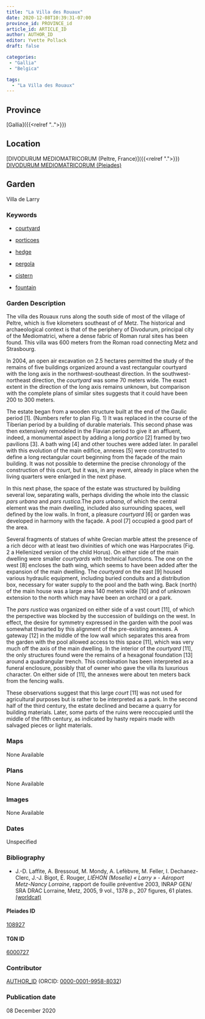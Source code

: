 ```yaml
---
title: "La Villa des Rouaux"
date: 2020-12-08T10:39:31-07:00
province_id: PROVINCE_id
article_id: ARTICLE_ID
author: AUTHOR_ID
editor: Yvette Pollack
draft: false

categories:
 - "Gallia"
 - "Belgica"

tags:
  - "La Villa des Rouaux"
---
```


## Province
[Gallia]({{<relref "..">}})

## Location

[DIVODURUM MEDIOMATRICORUM (Peltre, France)]({{<relref ".">}}) \
[DIVODURUM MEDIOMATRICORUM (Pleiades)](https://pleiades.stoa.org/places/108927)

<!--### Location Description-->

<!-- LEAVE THIS BLANK FOR NOW -->

<!--## Sublocation-->

<!--
[AREA WITHIN LOCATION, LIKE “PALATINE HILL”](GEOREFERENCE LINK)
A sublocation is any area larger than an individual garden, but located within a location. I would always try to include a link to a controlled vocabulary here if possible. This ID may well be different from the Garden ID, e.g., Pompeii versus a Garden in one of the houses which has its own Pleiades ID.
-->

<!-- ### Sublocation Description -->


## Garden
Villa de Larry

### Keywords

- [courtyard](http://vocab.getty.edu/page/aat/300004095)
- [porticoes](http://vocab.getty.edu/page/aat/300004145)

- [hedge](http://vocab.getty.edu/page/aat/300266413)
- [pergola](http://vocab.getty.edu/page/aat/300006783)
- [cistern](http://vocab.getty.edu/page/aat/300052558)
- [fountain](http://vocab.getty.edu/page/aat/300006179)

### Garden Description

<!-- Taken from draft file -->
The villa des Rouaux runs along the south side of most of the village of Peltre, which is five kilometers southeast of of Metz. The historical and archaeological context is that of the periphery of Divodurum, principal city of the Mediomatrici, where a dense fabric of Roman rural sites has been found. This villa was 600 meters from the Roman road connecting Metz and Strasbourg.

In 2004, an open air excavation on 2.5 hectares permitted the study of the remains of five buildings organized around a vast rectangular courtyard with the long axis in the northwest-southeast direction. In the southwest-northeast direction, the *courtyard* was some 70 meters wide. The exact extent in the direction of the long axis remains unknown, but comparison with the complete plans of similar sites suggests that it could have been 200 to 300 meters.

The estate began from a wooden structure built at the end of the Gaulic period [1]. (Numbers refer to plan Fig. 1) It was replaced in the course of the Tiberian period by a building of durable materials. This second phase was then extensively remodeled in the Flavian period to give it an affluent, indeed, a monumental aspect by adding a long *portico* [2] framed by two pavilions [3]. A bath wing [4] and other touches were added later. In parallel with this evolution of the main edifice, annexes [5] were constructed to define a long rectangular court beginning from the façade of the main building. It was not possible to determine the precise chronology of the construction of this *court*, but it was, in any event, already in place when the living quarters were enlarged in the next phase.

In this next phase, the space of the estate was structured by building several low, separating walls, perhaps dividing the whole into the classic *pars urbana* and *pars rustica*.The *pars urbana*, of which the central element was the main dwelling, included also surrounding spaces, well defined by the low walls. In front, a pleasure *courtyard* [6] or garden was developed in harmony with the façade. A pool [7] occupied a good part of the area.

 Several fragments of statues of white Grecian marble attest the presence of a rich décor with at least two divinities of which one was Harpocrates (Fig. 2 a Hellenized version of the child Horus).
On either side of the main dwelling were smaller *courtyards* with technical functions. The one on the west [8] encloses the bath wing, which seems to have been added after the expansion of the main dwelling. The *courtyard* on the east [9] housed various hydraulic equipment, including buried conduits and a distribution box, necessary for water supply to the pool and the bath wing. Back (north) of the main house was a large area 140 meters wide [10] and of unknown extension to the north which may have been an orchard or a park.

The *pars rustica* was organized on either side of a vast court [11], of which the perspective was blocked by the succession of buildings on the west. In effect, the desire for symmetry expressed in the garden with the pool was somewhat thwarted by this alignment of the pre-existing annexes. A gateway [12] in the middle of the low wall which separates this area from the garden with the pool allowed access to this space [11], which was very much off the axis of the main dwelling. In the interior of the *courtyard* [11], the only structures found were the remains of a hexagonal foundation [13] around a quadrangular trench. This combination has been interpreted as a funeral enclosure, possibly that of owner who gave the villa its luxurious character. On either side of [11], the annexes were about ten meters back from the fencing walls.

These observations suggest that this large *court* [11] was not used for agricultural purposes but is rather to be interpreted as a park.  In the second half of the third century, the estate declined and became a quarry for building materials. Later, some parts of the ruins were reoccupied until the middle of the fifth century, as indicated by hasty repairs made with salvaged pieces or light materials.



### Maps

None Available

### Plans

None Available

### Images

None Available

### Dates
Unspecified

### Bibliography
- J.-D. Laffite, A. Bressoud, M. Mondy, A. Lefèbvre, M. Feller, I. Dechanez-Clerc, J.-J. Bigot, É. Rouger, *LIÉHON (Moselle) « Larry » - Aéroport Metz-Nancy Lorraine*, rapport de fouille préventive 2003, INRAP GEN/ SRA DRAC Lorraine, Metz, 2005, 9 vol., 1378 p., 207 figures, 61 plates. [(worldcat)](http://www.worldcat.org/oclc/20955708)


<!--#### Periodo ID-->

<!-- [PERIODO_ID](https://pleiades.stoa.org/places/PLEIADES_ID) -->

#### Pleiades ID

[108927](https://pleiades.stoa.org/places/108927)

#### TGN ID
[6000727](http://vocab.getty.edu/page/tgn/6000727)

### Contributor
[AUTHOR_ID](link) (ORCID: [0000-0001-9958-8032](https://orcid.org/0000-0001-9958-8032))

### Publication date
08 December 2020

<!--### Related articles-->

<!-- Links to other related articles. Leave blank for now -->
